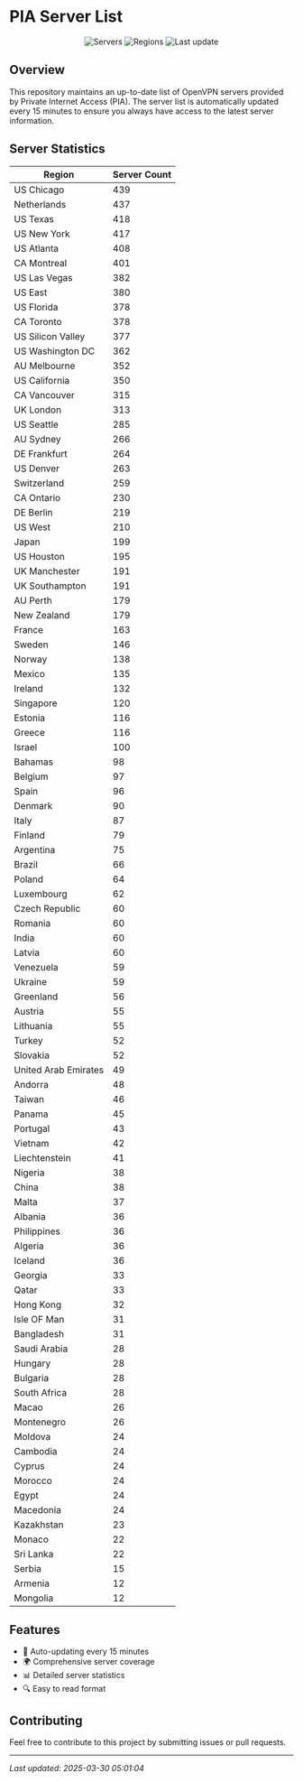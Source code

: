 # PIA Server List

<div align="center">

![Servers](https://img.shields.io/badge/servers-12,990-blue)
![Regions](https://img.shields.io/badge/regions-97-blue)
![Last update](https://img.shields.io/badge/Last_Updated-March_30_2025_00:01_EST-blue)

</div>

## Overview
This repository maintains an up-to-date list of OpenVPN servers provided by Private Internet Access (PIA). The server list is automatically updated every 15 minutes to ensure you always have access to the latest server information.

## Server Statistics
| Region | Server Count |
|--------|--------------|
| US Chicago                     | 439          |
| Netherlands                    | 437          |
| US Texas                       | 418          |
| US New York                    | 417          |
| US Atlanta                     | 408          |
| CA Montreal                    | 401          |
| US Las Vegas                   | 382          |
| US East                        | 380          |
| US Florida                     | 378          |
| CA Toronto                     | 378          |
| US Silicon Valley              | 377          |
| US Washington DC               | 362          |
| AU Melbourne                   | 352          |
| US California                  | 350          |
| CA Vancouver                   | 315          |
| UK London                      | 313          |
| US Seattle                     | 285          |
| AU Sydney                      | 266          |
| DE Frankfurt                   | 264          |
| US Denver                      | 263          |
| Switzerland                    | 259          |
| CA Ontario                     | 230          |
| DE Berlin                      | 219          |
| US West                        | 210          |
| Japan                          | 199          |
| US Houston                     | 195          |
| UK Manchester                  | 191          |
| UK Southampton                 | 191          |
| AU Perth                       | 179          |
| New Zealand                    | 179          |
| France                         | 163          |
| Sweden                         | 146          |
| Norway                         | 138          |
| Mexico                         | 135          |
| Ireland                        | 132          |
| Singapore                      | 120          |
| Estonia                        | 116          |
| Greece                         | 116          |
| Israel                         | 100          |
| Bahamas                        | 98           |
| Belgium                        | 97           |
| Spain                          | 96           |
| Denmark                        | 90           |
| Italy                          | 87           |
| Finland                        | 79           |
| Argentina                      | 75           |
| Brazil                         | 66           |
| Poland                         | 64           |
| Luxembourg                     | 62           |
| Czech Republic                 | 60           |
| Romania                        | 60           |
| India                          | 60           |
| Latvia                         | 60           |
| Venezuela                      | 59           |
| Ukraine                        | 59           |
| Greenland                      | 56           |
| Austria                        | 55           |
| Lithuania                      | 55           |
| Turkey                         | 52           |
| Slovakia                       | 52           |
| United Arab Emirates           | 49           |
| Andorra                        | 48           |
| Taiwan                         | 46           |
| Panama                         | 45           |
| Portugal                       | 43           |
| Vietnam                        | 42           |
| Liechtenstein                  | 41           |
| Nigeria                        | 38           |
| China                          | 38           |
| Malta                          | 37           |
| Albania                        | 36           |
| Philippines                    | 36           |
| Algeria                        | 36           |
| Iceland                        | 36           |
| Georgia                        | 33           |
| Qatar                          | 33           |
| Hong Kong                      | 32           |
| Isle OF Man                    | 31           |
| Bangladesh                     | 31           |
| Saudi Arabia                   | 28           |
| Hungary                        | 28           |
| Bulgaria                       | 28           |
| South Africa                   | 28           |
| Macao                          | 26           |
| Montenegro                     | 26           |
| Moldova                        | 24           |
| Cambodia                       | 24           |
| Cyprus                         | 24           |
| Morocco                        | 24           |
| Egypt                          | 24           |
| Macedonia                      | 24           |
| Kazakhstan                     | 23           |
| Monaco                         | 22           |
| Sri Lanka                      | 22           |
| Serbia                         | 15           |
| Armenia                        | 12           |
| Mongolia                       | 12           |

## Features
- 🔄 Auto-updating every 15 minutes
- 🌍 Comprehensive server coverage
- 📊 Detailed server statistics
- 🔍 Easy to read format

## Contributing
Feel free to contribute to this project by submitting issues or pull requests.

---
*Last updated: 2025-03-30 05:01:04*